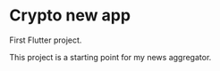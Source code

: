 # Crypto new app

First Flutter project.

This project is a starting point for my news aggregator.


